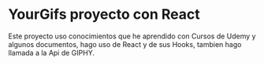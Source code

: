# YourGifs proyecto con React

Este proyecto uso conocimientos que he aprendido con Cursos de Udemy y algunos documentos, hago uso de React y de sus Hooks, tambien hago llamada a la Api de GIPHY.
